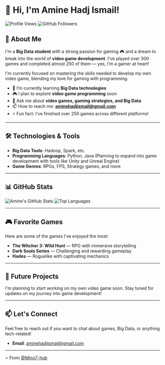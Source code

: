 # 👋 Hi, I'm Amine Hadj Ismail!

![Profile Views](https://komarev.com/ghpvc/?username=Mino7-hub&color=blue)
![GitHub Followers](https://img.shields.io/github/followers/Mino7-hub?style=social)

## 🚀 About Me
I'm a **Big Data student** with a strong passion for gaming 🎮 and a dream to break into the world of **video game development**. I've played over 300 games and completed almost 250 of them — yes, I'm a gamer at heart! 

I'm currently focused on mastering the skills needed to develop my own video game, blending my love for gaming with programming.

- 🌱 I’m currently learning **Big Data technologies**
- 🎮 I plan to explore **video game programming** soon
- 💬 Ask me about **video games, gaming strategies, and Big Data**
- 📫 How to reach me: **aminehadjismail@gmail.com**
- ⚡ Fun fact: I’ve finished over 250 games across different platforms!

---

## 🛠️ Technologies & Tools
- **Big Data Tools**: Hadoop, Spark, etc.
- **Programming Languages**: Python, Java (Planning to expand into game development with tools like Unity and Unreal Engine)
- **Game Genres**: RPGs, FPS, Strategy games, and more

---

## 📊 GitHub Stats
![Amine's GitHub Stats](https://github-readme-stats.vercel.app/api?username=Mino7-hub&show_icons=true&theme=radical)
![Top Languages](https://github-readme-stats.vercel.app/api/top-langs/?username=Mino7-hub&layout=compact&theme=radical)

---

## 🎮 Favorite Games
Here are some of the games I’ve enjoyed the most:
- **The Witcher 3: Wild Hunt** — RPG with immersive storytelling
- **Dark Souls Series** — Challenging and rewarding gameplay
- **Hades** — Roguelike with captivating mechanics

---

## 🎨 Future Projects
I'm planning to start working on my own video game soon. Stay tuned for updates on my journey into game development!

---

## 📫 Let's Connect
Feel free to reach out if you want to chat about games, Big Data, or anything tech-related!
- **Email**: [aminehadjismail@gmail.com](mailto:aminehadjismail@gmail.com)

---

⭐️ From [@Mino7-hub](https://github.com/Mino7-hub)
